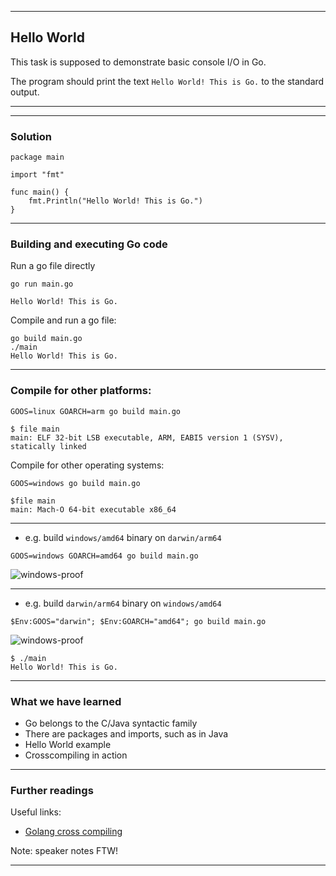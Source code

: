 <!-- .slide: data-background="img/HELLO_WORLD/00.jpg" data-background-size="100%" data-background-position="50% 50%" -->
----

## Hello World
This task is supposed to demonstrate basic console I/O in Go.

The program should print the text `Hello World! This is Go.` to the standard output.

----

<!-- .slide: data-background="img/HELLO_WORLD/01.jpg" data-background-size="60%" data-background-position="50% 50%" -->
----
### Solution

```golang
package main

import "fmt"

func main() {
	fmt.Println("Hello World! This is Go.")
}
```

----
### Building and executing Go code
Run a go file directly
```
go run main.go

Hello World! This is Go.
```

Compile and run a go file:

```
go build main.go
./main
Hello World! This is Go.
```
----

### Compile for other platforms:

```
GOOS=linux GOARCH=arm go build main.go

$ file main
main: ELF 32-bit LSB executable, ARM, EABI5 version 1 (SYSV), statically linked
```

Compile for other operating systems:
```
GOOS=windows go build main.go

$file main
main: Mach-O 64-bit executable x86_64
```
----
* e.g. build `windows/amd64` binary on `darwin/arm64`

```shell
GOOS=windows GOARCH=amd64 go build main.go
```

![windows-proof](img/HELLO_WORLD/02.png)<!-- .element height="300px" -->

----

* e.g. build `darwin/arm64` binary on `windows/amd64`

```shell
$Env:GOOS="darwin"; $Env:GOARCH="amd64"; go build main.go
```

![windows-proof](img/HELLO_WORLD/03.png)<!-- .element height="300px" -->

```shell
$ ./main
Hello World! This is Go.
```
----
### What we have learned
* Go belongs to the C/Java syntactic family
* There are packages and imports, such as in Java
* Hello World example
* Crosscompiling in action

----
### Further readings

Useful links:
- [Golang cross compiling](https://golangcookbook.com/chapters/running/cross-compiling/0)

Note: speaker notes FTW!

---